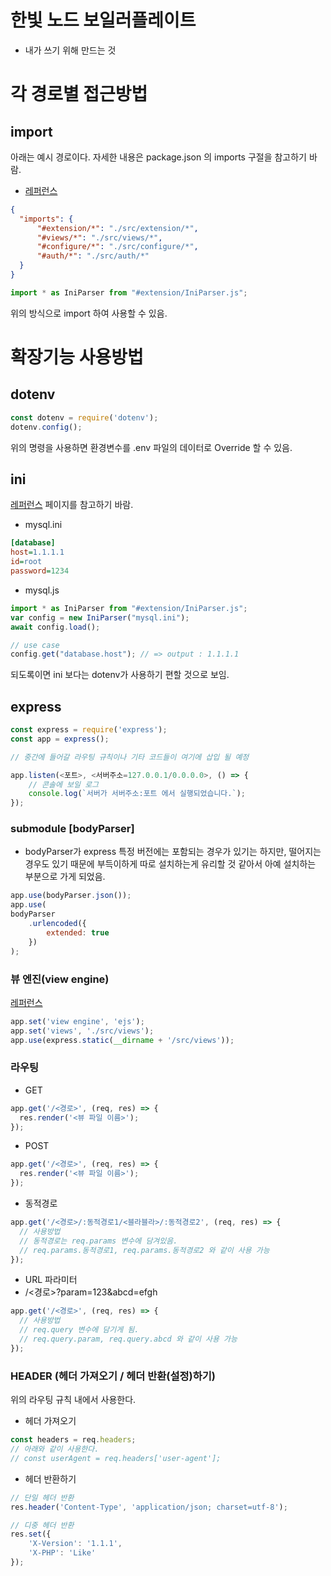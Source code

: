 # 한빛 노드 보일러플레이트
- 내가 쓰기 위해 만드는 것

# 각 경로별 접근방법
## import
아래는 예시 경로이다.
자세한 내용은 package.json 의 imports 구절을 참고하기 바람.
- [레퍼런스](https://elfinlas.github.io/node-js/220228_node-absolute-path/)
```json
{
  "imports": {
      "#extension/*": "./src/extension/*",
      "#views/*": "./src/views/*",
      "#configure/*": "./src/configure/*",
      "#auth/*": "./src/auth/*"
  }
}
```
```js
import * as IniParser from "#extension/IniParser.js";
```
위의 방식으로 import 하여 사용할 수 있음.

# 확장기능 사용방법
## dotenv
```js
const dotenv = require('dotenv');
dotenv.config();
```
위의 명령을 사용하면 환경변수를 .env 파일의 데이터로 Override 할 수 있음.

## ini
[레퍼런스](https://junhokims.tistory.com/40) 페이지를 참고하기 바람.
- mysql.ini
```ini
[database]
host=1.1.1.1
id=root
password=1234
```

- mysql.js
```js
import * as IniParser from "#extension/IniParser.js";
var config = new IniParser("mysql.ini");
await config.load();

// use case
config.get("database.host"); // => output : 1.1.1.1
```
되도록이면 ini 보다는 dotenv가 사용하기 편할 것으로 보임.

## express
```js
const express = require('express');
const app = express();

// 중간에 들어갈 라우팅 규칙이나 기타 코드들이 여기에 삽입 될 예정

app.listen(<포트>, <서버주소=127.0.0.1/0.0.0.0>, () => {
    // 콘솔에 보일 로그
    console.log(`서버가 서버주소:포트 에서 실행되었습니다.`);
});
```
### submodule [bodyParser]
- bodyParser가 express 특정 버전에는 포함되는 경우가 있기는 하지만, 떨어지는 경우도 있기 때문에 부득이하게 따로 설치하는게 유리할 것 같아서 아예 설치하는 부분으로 가게 되었음.
```js
app.use(bodyParser.json());
app.use(
bodyParser
    .urlencoded({
        extended: true
    })
);
```

### 뷰 엔진(view engine)
[레퍼런스](https://velog.io/@over/Node.js-View-Engine-%EC%95%8C%EC%95%84%EB%B3%B4%EA%B8%B0)
```js
app.set('view engine', 'ejs');
app.set('views', './src/views');
app.use(express.static(__dirname + '/src/views'));
```

### 라우팅
- GET
```js
app.get('/<경로>', (req, res) => {
  res.render('<뷰 파일 이름>');
});
```

- POST
```js
app.get('/<경로>', (req, res) => {
  res.render('<뷰 파일 이름>');
});
```

- 동적경로
```js
app.get('/<경로>/:동적경로1/<블라블라>/:동적경로2', (req, res) => {
  // 사용방법
  // 동적경로는 req.params 변수에 담겨있음.
  // req.params.동적경로1, req.params.동적경로2 와 같이 사용 가능
});
```

- URL 파라미터
- /<경로>?param=123&abcd=efgh
```js
app.get('/<경로>', (req, res) => {
  // 사용방법
  // req.query 변수에 담기게 됨.
  // req.query.param, req.query.abcd 와 같이 사용 가능
});
```

### HEADER (헤더 가져오기 / 헤더 반환(설정)하기)
위의 라우팅 규칙 내에서 사용한다.

- 헤더 가져오기
```js
const headers = req.headers;
// 아래와 같이 사용한다.
// const userAgent = req.headers['user-agent'];
```

- 헤더 반환하기
```js
// 단일 헤더 반환
res.header('Content-Type', 'application/json; charset=utf-8');

// 디중 헤더 반환
res.set({
    'X-Version': '1.1.1',
    'X-PHP': 'Like'
});
```